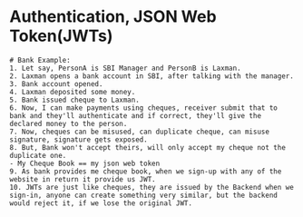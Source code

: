 # Authentication, JSON Web Token(JWTs)

    # Bank Example:
    1. Let say, PersonA is SBI Manager and PersonB is Laxman.
    2. Laxman opens a bank account in SBI, after talking with the manager.
    3. Bank account opened.
    4. Laxman deposited some money.
    5. Bank issued cheque to Laxman.
    6. Now, I can make payments using cheques, receiver submit that to bank and they'll authenticate and if correct, they'll give the declared money to the person.
    7. Now, cheques can be misused, can duplicate cheque, can misuse signature, signature gets exposed.
    8. But, Bank won't accept theirs, will only accept my cheque not the duplicate one.
    - My Cheque Book == my json web token
    9. As bank provides me cheque book, when we sign-up with any of the website in return it provide us JWT.
    10. JWTs are just like cheques, they are issued by the Backend when we sign-in, anyone can create something very similar, but the backend would reject it, if we lose the original JWT.